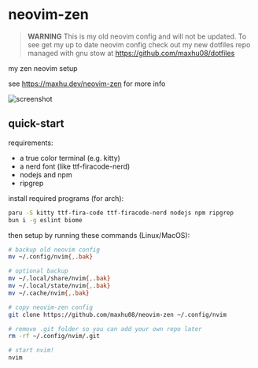 # neovim-zen

> **WARNING** This is my old neovim config and will not be updated. To see get my up to date neovim config check out my new dotfiles repo managed with gnu stow at https://github.com/maxhu08/dotfiles

my zen neovim setup

see https://maxhu.dev/neovim-zen for more info

![screenshot](https://maxhu.dev/assets/neovim-zen/1.png)

## quick-start

requirements:

- a true color terminal (e.g. kitty)
- a nerd font (like ttf-firacode-nerd)
- nodejs and npm
- ripgrep

install required programs (for arch):

```bash
paru -S kitty ttf-fira-code ttf-firacode-nerd nodejs npm ripgrep
bun i -g eslint biome
```

then setup by running these commands (Linux/MacOS):

```bash
# backup old neovim config
mv ~/.config/nvim{,.bak}

# optional backup
mv ~/.local/share/nvim{,.bak}
mv ~/.local/state/nvim{,.bak}
mv ~/.cache/nvim{,.bak}

# copy neovim-zen config
git clone https://github.com/maxhu08/neovim-zen ~/.config/nvim

# remove .git folder so you can add your own repo later
rm -rf ~/.config/nvim/.git

# start nvim!
nvim
```
